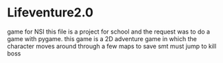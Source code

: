 # Lifeventure2.0
game for NSI
this file is a project for school and the request was to do a game with pygame. 
this game is a 2D adventure game in which the character moves around through a few maps to save smt 
must jump to kill boss